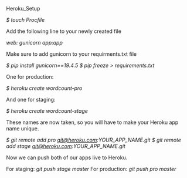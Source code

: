 Heroku_Setup

*$ touch Procfile*


Add the following line to your newly created file

*web: gunicorn app:app*

Make sure to add gunicorn to your requirments.txt file

*$ pip install gunicorn==19.4.5*
*$ pip freeze > requirements.txt*

One for production:

*$ heroku create wordcount-pro*

And one for staging:

*$ heroku create wordcount-stage*

These names are now taken, so you will have to make your Heroku app name unique.

*$ git remote add pro git@heroku.com:YOUR_APP_NAME.git*
*$ git remote add stage git@heroku.com:YOUR_APP_NAME.git*

Now we can push both of our apps live to Heroku.

For staging: *git push stage master*
For production: *git push pro master*
